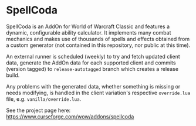 # SpellCoda
SpellCoda is an AddOn for World of Warcraft Classic and features a dynamic, configurable ability calculator. It implements many combat mechanics and makes use of thousands of spells and effects obtained from a custom generator (not contained in this repository, nor public at this time).

An external runner is scheduled (weekly) to try and fetch updated client data, generate the AddOn data for each supported client and commits (version tagged) to `release-autotagged` branch which creates a release build.

Any problems with the generated data, whether something is missing or needs modifying, is handled in the client variation's respective `override.lua` file, e.g. `vanilla/override.lua`.

See the project page here: https://www.curseforge.com/wow/addons/spellcoda
